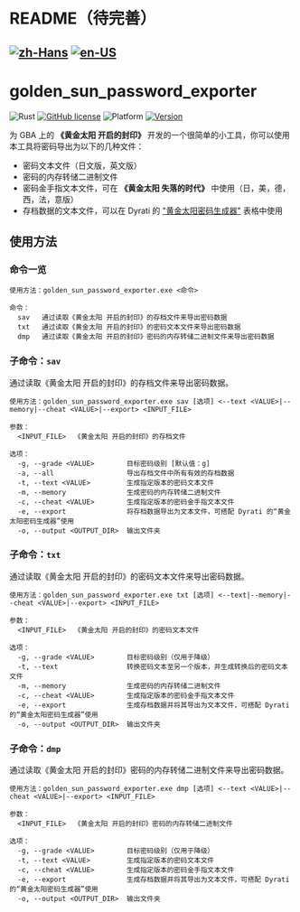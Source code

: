 # README（待完善）
[![zh-Hans](https://img.shields.io/badge/-%E7%AE%80%E4%BD%93%E4%B8%AD%E6%96%87-black.svg?style=for-the-badge&logo=googletranslate&logoColor=yellow)](https://github.com/Hambaka/golden_sun_password_exporter/blob/main/README.md)
[![en-US](https://img.shields.io/badge/-English-black.svg?style=for-the-badge&logo=googletranslate&logoColor=yellow)](https://github.com/Hambaka/golden_sun_password_exporter/blob/main/README.en-US.md)
---
# golden_sun_password_exporter

![Rust](https://img.shields.io/badge/language-Rust-DEA584.svg?style=flat-square&logo=rust)
[![GitHub license](https://img.shields.io/github/license/Hambaka/golden_sun_password_exporter?style=flat-square)](https://raw.githubusercontent.com/Hambaka/golden_sun_password_exporter/master/LICENSE)
![Platform](https://img.shields.io/badge/platform%20(x86--64)-Windows%20%7C%20macOS%20%7C%20Linux-lightgrey?style=flat-square)
[![Version](https://img.shields.io/github/v/release/Hambaka/golden_sun_password_exporter?label=version&style=flat-square)](https://github.com/Hambaka/golden_sun_password_exporter/releases/latest)

为 GBA 上的 **《黄金太阳 开启的封印》** 开发的一个很简单的小工具，你可以使用本工具将密码导出为以下的几种文件：  
- 密码文本文件（日文版，英文版）
- 密码的内存转储二进制文件
- 密码金手指文本文件，可在 **《黄金太阳 失落的时代》** 中使用（日，美，德，西，法，意版）
- 存档数据的文本文件，可以在 Dyrati 的 ["黄金太阳密码生成器"](https://www.reddit.com/r/GoldenSun/comments/jon3h7/golden_sun_password_tools/) 表格中使用

## 使用方法
### 命令一览
```
使用方法：golden_sun_password_exporter.exe <命令>

命令：
  sav   通过读取《黄金太阳 开启的封印》的存档文件来导出密码数据
  txt   通过读取《黄金太阳 开启的封印》的密码文本文件来导出密码数据
  dmp   通过读取《黄金太阳 开启的封印》密码的内存转储二进制文件来导出密码数据
```
### 子命令：`sav`
通过读取《黄金太阳 开启的封印》的存档文件来导出密码数据。  
```
使用方法：golden_sun_password_exporter.exe sav [选项] <--text <VALUE>|--memory|--cheat <VALUE>|--export> <INPUT_FILE>

参数：
  <INPUT_FILE>  《黄金太阳 开启的封印》的存档文件

选项：
  -g, --grade <VALUE>        目标密码级别 [默认值：g]
  -a, --all                  导出存档文件中所有有效的存档数据
  -t, --text <VALUE>         生成指定版本的密码文本文件
  -m, --memory               生成密码的内存转储二进制文件
  -c, --cheat <VALUE>        生成指定版本的密码金手指文本文件
  -e, --export               将存档数据导出为文本文件，可搭配 Dyrati 的“黄金太阳密码生成器”使用
  -o, --output <OUTPUT_DIR>  输出文件夹
```
### 子命令：`txt`
通过读取《黄金太阳 开启的封印》的密码文本文件来导出密码数据。  
```
使用方法：golden_sun_password_exporter.exe txt [选项] <--text|--memory|--cheat <VALUE>|--export> <INPUT_FILE>

参数：
  <INPUT_FILE>  《黄金太阳 开启的封印》的密码文本文件

选项：
  -g, --grade <VALUE>        目标密码级别（仅用于降级）
  -t, --text                 转换密码文本至另一个版本，并生成转换后的密码文本文件
  -m, --memory               生成密码的内存转储二进制文件
  -c, --cheat <VALUE>        生成指定版本的密码金手指文本文件
  -e, --export               生成存档数据并将其导出为文本文件，可搭配 Dyrati 的“黄金太阳密码生成器”使用
  -o, --output <OUTPUT_DIR>  输出文件夹
```
### 子命令：`dmp`
通过读取《黄金太阳 开启的封印》密码的内存转储二进制文件来导出密码数据。  
```
使用方法：golden_sun_password_exporter.exe dmp [选项] <--text <VALUE>|--cheat <VALUE>|--export> <INPUT_FILE>

参数：
  <INPUT_FILE>  《黄金太阳 开启的封印》密码的内存转储二进制文件

选项：
  -g, --grade <VALUE>        目标密码级别（仅用于降级）
  -t, --text <VALUE>         生成指定版本的密码文本文件
  -c, --cheat <VALUE>        生成指定版本的密码金手指文本文件
  -e, --export               生成存档数据并将其导出为文本文件，可搭配 Dyrati 的“黄金太阳密码生成器”使用
  -o, --output <OUTPUT_DIR>  输出文件夹
```